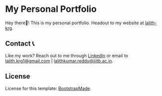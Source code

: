 # My Personal Portfolio

Hey there👋! This is my personal portfolio. Headout to my website at [lalith-krg](https://lalith-krg.github.io).

## Contact 📞

Like my work? Reach out to me through [LinkedIn](https://www.linkedin.com/in/lalith-krg/) or email to lalith.krg1@gmail.com | lalithkumar.reddy@iiitb.ac.in.

## License

License for this template: [BootstrapMade](https://bootstrapmade.com/license/).
